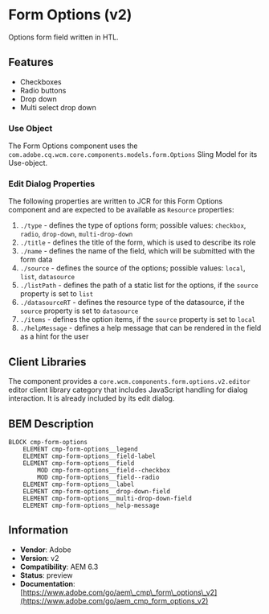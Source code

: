 <!--
Copyright 2017 Adobe Systems Incorporated

Licensed under the Apache License, Version 2.0 (the "License");
you may not use this file except in compliance with the License.
You may obtain a copy of the License at

    http://www.apache.org/licenses/LICENSE-2.0

Unless required by applicable law or agreed to in writing, software
distributed under the License is distributed on an "AS IS" BASIS,
WITHOUT WARRANTIES OR CONDITIONS OF ANY KIND, either express or implied.
See the License for the specific language governing permissions and
limitations under the License.
-->
Form Options (v2)
====
Options form field written in HTL.

## Features
* Checkboxes
* Radio buttons
* Drop down
* Multi select drop down

### Use Object
The Form Options component uses the `com.adobe.cq.wcm.core.components.models.form.Options` Sling Model for its Use-object.

### Edit Dialog Properties
The following properties are written to JCR for this Form Options component and are expected to be available as `Resource` properties:

1. `./type` - defines the type of options form; possible values: `checkbox`, `radio`, `drop-down`, `multi-drop-down`
2. `./title` - defines the title of the form, which is used to describe its role
3. `./name` - defines the name of the field, which will be submitted with the form data
4. `./source` - defines the source of the options; possible values: `local`, `list`, `datasource`
5. `./listPath` - defines the path of a static list for the options, if the `source` property is set to `list`
6. `./datasourceRT` - defines the resource type of the datasource, if the `source` property is set to `datasource`
7. `./items` - defines the option items, if the `source` property is set to `local`
8. `./helpMessage` - defines a help message that can be rendered in the field as a hint for the user

## Client Libraries
The component provides a `core.wcm.components.form.options.v2.editor` editor client library category that includes
JavaScript handling for dialog interaction. It is already included by its edit dialog.

## BEM Description
```
BLOCK cmp-form-options
    ELEMENT cmp-form-options__legend
    ELEMENT cmp-form-options__field-label
    ELEMENT cmp-form-options__field
        MOD cmp-form-options__field--checkbox
        MOD cmp-form-options__field--radio
    ELEMENT cmp-form-options__label
    ELEMENT cmp-form-options__drop-down-field
    ELEMENT cmp-form-options__multi-drop-down-field
    ELEMENT cmp-form-options__help-message
```

## Information
* **Vendor**: Adobe
* **Version**: v2
* **Compatibility**: AEM 6.3
* **Status**: preview
* **Documentation**: [https://www.adobe.com/go/aem\_cmp\_form\_options\_v2](https://www.adobe.com/go/aem_cmp_form_options_v2)

